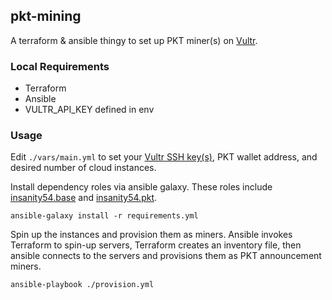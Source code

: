 ## pkt-mining

A terraform & ansible thingy to set up PKT miner(s) on [Vultr](https://www.vultr.com/?ref=6822161).


### Local Requirements

* Terraform 
* Ansible
* VULTR_API_KEY defined in env

### Usage

Edit `./vars/main.yml` to set your [Vultr SSH key(s)](https://my.vultr.com/settings/#settingssshkeys), PKT wallet address, and desired number of cloud instances.

Install dependency roles via ansible galaxy. These roles include [insanity54.base](https://galaxy.ansible.com/insanity54/base) and [insanity54.pkt](https://galaxy.ansible.com/insanity54/pkt).

`ansible-galaxy install -r requirements.yml`

Spin up the instances and provision them as miners. Ansible invokes Terraform to spin-up servers, Terraform creates an inventory file, then ansible connects to the servers and provisions them as PKT announcement miners.

`ansible-playbook ./provision.yml`
